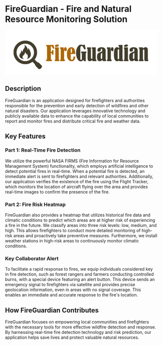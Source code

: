 # FireGuardian - Fire and Natural Resource Monitoring Solution

![FireGuardian Logo](FG-logo-5.png)


## Description

FireGuardian is an application designed for firefighters and authorities responsible for the prevention and early detection of wildfires and other natural disasters. Our application leverages innovative technology and publicly available data to enhance the capability of local communities to report and monitor fires and distribute critical fire and weather data.

## Key Features

### Part 1: Real-Time Fire Detection

We utilize the powerful NASA FIRMS (Fire Information for Resource Management System) functionality, which employs artificial intelligence to detect potential fires in real-time. When a potential fire is detected, an immediate alert is sent to firefighters and relevant authorities. Additionally, our application verifies the existence of the fire using the Flight Tracker, which monitors the location of aircraft flying over the area and provides real-time images to confirm the presence of the fire.

### Part 2: Fire Risk Heatmap

FireGuardian also provides a heatmap that utilizes historical fire data and climatic conditions to predict which areas are at higher risk of experiencing a fire in the future. We classify areas into three risk levels: low, medium, and high. This allows firefighters to conduct more detailed monitoring of high-risk areas and proactively take preventive measures. Furthermore, we install weather stations in high-risk areas to continuously monitor climatic conditions.

### Key Collaborator Alert

To facilitate a rapid response to fires, we equip individuals considered key in fire detection, such as forest rangers and farmers conducting controlled burns, with a special device featuring an alert button. This device sends an emergency signal to firefighters via satellite and provides precise geolocation information, even in areas with no signal coverage. This enables an immediate and accurate response to the fire's location.

## How FireGuardian Contributes

FireGuardian focuses on empowering local communities and firefighters with the necessary tools for more effective wildfire detection and response. By harnessing real-time fire detection technology and risk prediction, our application helps save lives and protect valuable natural resources.
